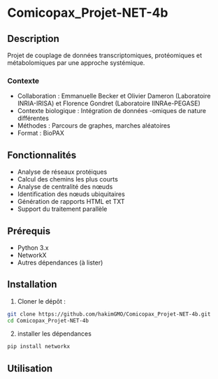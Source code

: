 # Comicopax_Projet-NET-4b

## Description
Projet de couplage de données transcriptomiques, protéomiques et métabolomiques par une approche systémique.

### Contexte
- Collaboration : Emmanuelle Becker et Olivier Dameron (Laboratoire INRIA-IRISA) et Florence Gondret (Laboratoire IINRAe-PEGASE)
- Contexte biologique : Intégration de données -omiques de nature différentes
- Méthodes : Parcours de graphes, marches aléatoires
- Format : BioPAX

## Fonctionnalités
- Analyse de réseaux protéiques
- Calcul des chemins les plus courts
- Analyse de centralité des nœuds
- Identification des nœuds ubiquitaires
- Génération de rapports HTML et TXT
- Support du traitement parallèle

## Prérequis
- Python 3.x
- NetworkX
- Autres dépendances (à lister)

## Installation
1. Cloner le dépôt :
```bash
git clone https://github.com/hakimGMO/Comicopax_Projet-NET-4b.git
cd Comicopax_Projet-NET-4b
```

2. installer les dépendances
```bash
pip install networkx
```
## Utilisation
